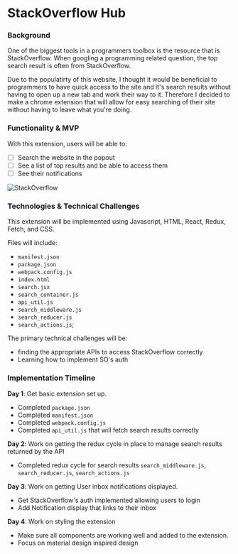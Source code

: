 # StackOverflow Hub


### Background

One of the biggest tools in a programmers toolbox is the resource that is StackOverflow. When googling a programming related question, the top search result is often from StackOverflow.

Due to the populatirty of this website, I thought it would be beneficial to programmers to have quick access to the site and it's search results without having to open up a new tab and work their way to it. Therefore I decided to make a chrome extension that will allow for easy searching of their site without having to leave what you're doing.

### Functionality & MVP

With this extension, users will be able to:

- [ ] Search the website in the popout
- [ ] See a list of top results and be able to access them
- [ ] See their notifications

![StackOverflow](./stackoverflow.png)

### Technologies & Technical Challenges

This extension will be implemented using Javascript, HTML, React, Redux, Fetch, and CSS.

Files will include:

- `manifest.json`
- `package.json`
- `webpack.config.js`
- `index.html`
- `search.jsx`
- `search_container.js`
- `api_util.js`
- `search_middleware.js`
- `search_reducer.js`
- `search_actions.js`;

The primary technical challenges will be:

- finding the appropriate APIs to access StackOverflow correctly
- Learning how to implement SO's auth

### Implementation Timeline

**Day 1**: Get basic extension set up.
- Completed `package.json`
- Completed `manifest.json`
- Completed `webpack.config.js`
- Completed `api_util.js` that will fetch search results correctly

**Day 2**: Work on getting the redux cycle in place to manage search results returned by the API

- Completed redux cycle for search results `search_middleware.js`, `search_reducer.js`, `search_actions.js`

**Day 3**: Work on getting User inbox notifications displayed.

 - Get StackOverflow's auth implemented allowing users to login
 - Add Notification display that links to their inbox

**Day 4**: Work on styling the extension


- Make sure all components are working well and added to the extension.
- Focus on material design inspired design
